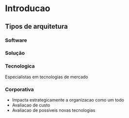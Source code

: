 # Introducao

## Tipos de arquitetura

### Software

### Solução

### Tecnologica

Especialistas em tecnologias de mercado

### Corporativa

- Impacta estrategicamente a organizacao como um todo
- Avaliacao de custo
- Avaliacao de possiveis novas tecnologias


